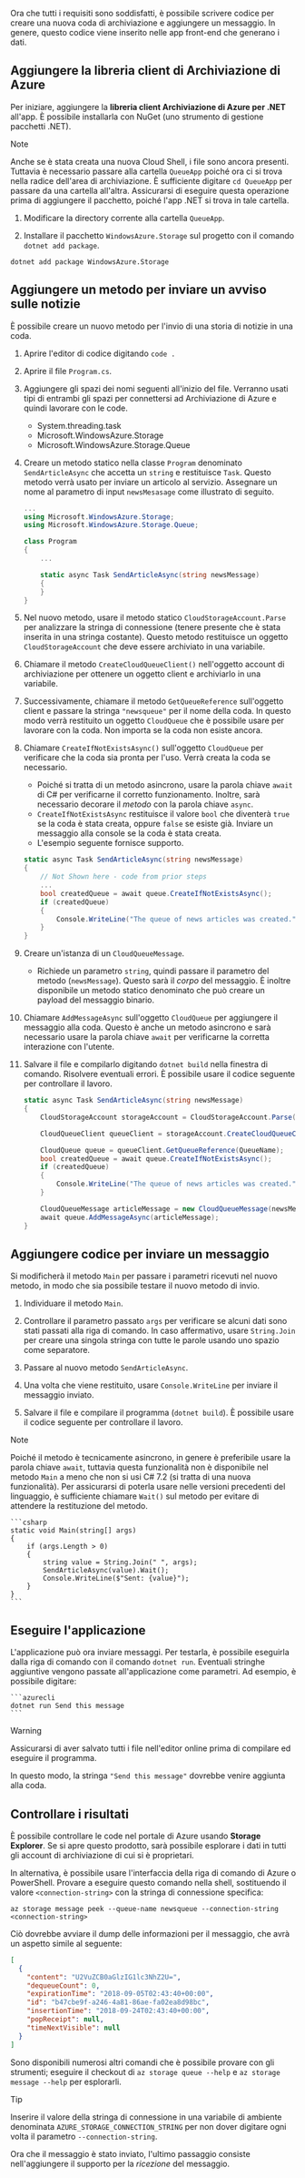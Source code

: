 Ora che tutti i requisiti sono soddisfatti, è possibile scrivere codice per creare una nuova coda di archiviazione e aggiungere un messaggio. In genere, questo codice viene inserito nelle app front-end che generano i dati.

## <a name="add-the-client-library-for-azure-storage"></a>Aggiungere la libreria client di Archiviazione di Azure

Per iniziare, aggiungere la **libreria client Archiviazione di Azure per .NET** all'app. È possibile installarla con NuGet (uno strumento di gestione pacchetti .NET). 

> [!NOTE]
> Anche se è stata creata una nuova Cloud Shell, i file sono ancora presenti. Tuttavia è necessario passare alla cartella `QueueApp` poiché ora ci si trova nella radice dell'area di archiviazione. È sufficiente digitare `cd QueueApp` per passare da una cartella all'altra. Assicurarsi di eseguire questa operazione prima di aggiungere il pacchetto, poiché l'app .NET si trova in tale cartella.

1. Modificare la directory corrente alla cartella `QueueApp`.

1. Installare il pacchetto `WindowsAzure.Storage` sul progetto con il comando `dotnet add package`.

```azurecli
dotnet add package WindowsAzure.Storage
```

## <a name="add-a-method-to-send-a-news-alert"></a>Aggiungere un metodo per inviare un avviso sulle notizie

È possibile creare un nuovo metodo per l'invio di una storia di notizie in una coda.

1. Aprire l'editor di codice digitando `code .`

1. Aprire il file `Program.cs`.

1. Aggiungere gli spazi dei nomi seguenti all'inizio del file. Verranno usati tipi di entrambi gli spazi per connettersi ad Archiviazione di Azure e quindi lavorare con le code.

    - System.threading.task
    - Microsoft.WindowsAzure.Storage
    - Microsoft.WindowsAzure.Storage.Queue

1. Creare un metodo statico nella classe `Program` denominato `SendArticleAsync` che accetta un `string` e restituisce `Task`. Questo metodo verrà usato per inviare un articolo al servizio. Assegnare un nome al parametro di input `newsMesasage` come illustrato di seguito.

    ```csharp
    ...
    using Microsoft.WindowsAzure.Storage;
    using Microsoft.WindowsAzure.Storage.Queue; 
    
    class Program
    {
        ...
    
        static async Task SendArticleAsync(string newsMessage)
        {
        }
    }
    ```
    
1. Nel nuovo metodo, usare il metodo statico `CloudStorageAccount.Parse` per analizzare la stringa di connessione (tenere presente che è stata inserita in una stringa costante). Questo metodo restituisce un oggetto `CloudStorageAccount` che deve essere archiviato in una variabile.

1. Chiamare il metodo `CreateCloudQueueClient()` nell'oggetto account di archiviazione per ottenere un oggetto client e archiviarlo in una variabile.

1. Successivamente, chiamare il metodo `GetQueueReference` sull'oggetto client e passare la stringa `"newsqueue"` per il nome della coda. In questo modo verrà restituito un oggetto `CloudQueue` che è possibile usare per lavorare con la coda. Non importa se la coda non esiste ancora.

1. Chiamare `CreateIfNotExistsAsync()` sull'oggetto `CloudQueue` per verificare che la coda sia pronta per l'uso. Verrà creata la coda se necessario.
    - Poiché si tratta di un metodo asincrono, usare la parola chiave `await` di C# per verificarne il corretto funzionamento. Inoltre, sarà necessario decorare il _metodo_ con la parola chiave `async`. 
    - `CreateIfNotExistsAsync` restituisce il valore `bool` che diventerà `true` se la coda è stata creata, oppure `false` se esiste già. Inviare un messaggio alla console se la coda è stata creata.
    - L'esempio seguente fornisce supporto.

    ```csharp
    static async Task SendArticleAsync(string newsMessage)
    {
        // Not Shown here - code from prior steps
        ...
        bool createdQueue = await queue.CreateIfNotExistsAsync();
        if (createdQueue)
        {
            Console.WriteLine("The queue of news articles was created.");
        }
    }
    ```

1. Creare un'istanza di un `CloudQueueMessage`. 
    - Richiede un parametro `string`, quindi passare il parametro del metodo (`newsMessage`). Questo sarà il _corpo_ del messaggio. È inoltre disponibile un metodo statico denominato che può creare un payload del messaggio binario.
    

1. Chiamare `AddMessageAsync` sull'oggetto `CloudQueue` per aggiungere il messaggio alla coda. Questo è anche un metodo asincrono e sarà necessario usare la parola chiave `await` per verificarne la corretta interazione con l'utente.

1. Salvare il file e compilarlo digitando `dotnet build` nella finestra di comando. Risolvere eventuali errori. È possibile usare il codice seguente per controllare il lavoro.

    ```csharp
    static async Task SendArticleAsync(string newsMessage)
    {
        CloudStorageAccount storageAccount = CloudStorageAccount.Parse(ConnectionString);
    
        CloudQueueClient queueClient = storageAccount.CreateCloudQueueClient();
    
        CloudQueue queue = queueClient.GetQueueReference(QueueName);
        bool createdQueue = await queue.CreateIfNotExistsAsync();
        if (createdQueue)
        {
            Console.WriteLine("The queue of news articles was created.");
        }
    
        CloudQueueMessage articleMessage = new CloudQueueMessage(newsMessage);
        await queue.AddMessageAsync(articleMessage);
    }
    ```

## <a name="add-code-to-send-a-message"></a>Aggiungere codice per inviare un messaggio

Si modificherà il metodo `Main` per passare i parametri ricevuti nel nuovo metodo, in modo che sia possibile testare il nuovo metodo di invio.

1. Individuare il metodo `Main`.

1. Controllare il parametro passato `args` per verificare se alcuni dati sono stati passati alla riga di comando. In caso affermativo, usare `String.Join` per creare una singola stringa con tutte le parole usando uno spazio come separatore.

1. Passare al nuovo metodo `SendArticleAsync`. 

1. Una volta che viene restituito, usare `Console.WriteLine` per inviare il messaggio inviato.

1. Salvare il file e compilare il programma (`dotnet build`). È possibile usare il codice seguente per controllare il lavoro.

> [!NOTE]
> Poiché il metodo è tecnicamente asincrono, in genere è preferibile usare la parola chiave `await`, tuttavia questa funzionalità non è disponibile nel metodo `Main` a meno che non si usi C# 7.2 (si tratta di una nuova funzionalità). Per assicurarsi di poterla usare nelle versioni precedenti del linguaggio, è sufficiente chiamare `Wait()` sul metodo per evitare di attendere la restituzione del metodo.

    ```csharp
    static void Main(string[] args)
    {
        if (args.Length > 0)
        {
            string value = String.Join(" ", args);
            SendArticleAsync(value).Wait();
            Console.WriteLine($"Sent: {value}");
        }
    }
    ```

## <a name="execute-the-application"></a>Eseguire l'applicazione

L'applicazione può ora inviare messaggi. Per testarla, è possibile eseguirla dalla riga di comando con il comando `dotnet run`. Eventuali stringhe aggiuntive vengono passate all'applicazione come parametri. Ad esempio, è possibile digitare:

    ```azurecli
    dotnet run Send this message
    ```

> [!WARNING]
> Assicurarsi di aver salvato tutti i file nell'editor online prima di compilare ed eseguire il programma.

In questo modo, la stringa `"Send this message"` dovrebbe venire aggiunta alla coda.

## <a name="check-your-results"></a>Controllare i risultati

È possibile controllare le code nel portale di Azure usando **Storage Explorer**. Se si apre questo prodotto, sarà possibile esplorare i dati in tutti gli account di archiviazione di cui si è proprietari.

In alternativa, è possibile usare l'interfaccia della riga di comando di Azure o PowerShell. Provare a eseguire questo comando nella shell, sostituendo il valore `<connection-string>` con la stringa di connessione specifica:

```azurecli
az storage message peek --queue-name newsqueue --connection-string <connection-string> 
```

Ciò dovrebbe avviare il dump delle informazioni per il messaggio, che avrà un aspetto simile al seguente:

```json
[
  {
    "content": "U2VuZCB0aGlzIG1lc3NhZ2U=",
    "dequeueCount": 0,
    "expirationTime": "2018-09-05T02:43:40+00:00",
    "id": "b47cbe9f-a246-4a81-86ae-fa02ea8d98bc",
    "insertionTime": "2018-09-24T02:43:40+00:00",
    "popReceipt": null,
    "timeNextVisible": null
  }
]
```

Sono disponibili numerosi altri comandi che è possibile provare con gli strumenti; eseguire il checkout di `az storage queue --help` e `az storage message --help` per esplorarli.

> [!TIP]
> Inserire il valore della stringa di connessione in una variabile di ambiente denominata `AZURE_STORAGE_CONNECTION_STRING` per non dover digitare ogni volta il parametro `--connection-string`.

Ora che il messaggio è stato inviato, l'ultimo passaggio consiste nell'aggiungere il supporto per la _ricezione_ del messaggio.